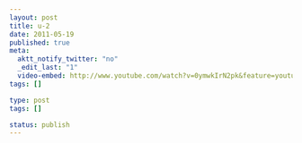 ```yaml
---
layout: post
title: u-2
date: 2011-05-19
published: true
meta:
  aktt_notify_twitter: "no"
  _edit_last: "1"
  video-embed: http://www.youtube.com/watch?v=0ymwkIrN2pk&feature=youtube_gdata_player
tags: []

type: post
tags: []

status: publish
---
```


